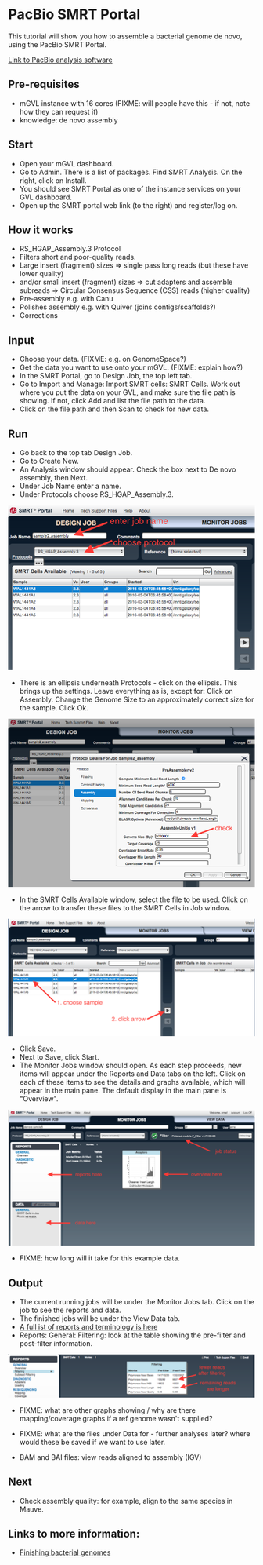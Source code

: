 # PacBio SMRT Portal

This tutorial will show you how to assemble a bacterial genome de novo, using the PacBio SMRT Portal. 

[Link to PacBio analysis software](http://www.pacb.com/products-and-services/analytical-software/smrt-analysis/)

## Pre-requisites
- mGVL instance with 16 cores (FIXME: will people have this - if not, note how they can request it)
- knowledge: de novo assembly

## Start
- Open your mGVL dashboard.
- Go to Admin. There is a list of packages. Find SMRT Analysis. On the right, click on <ss>Install</ss>.
- You should see SMRT Portal as one of the instance services on your GVL dashboard.
- Open up the SMRT portal web link (to the right) and register/log on.

## How it works
- RS_HGAP_Assembly.3 Protocol
- Filters short and poor-quality reads.
- Large insert (fragment) sizes => single pass long reads (but these have lower quality)
- and/or small insert (fragment) sizes => cut adapters and assemble subreads => Circular Consensus Sequence (CSS) reads (higher quality)
- Pre-assembly e.g. with Canu
- Polishes assembly e.g. with Quiver (joins contigs/scaffolds?)
- Corrections

## Input
- Choose your data. (FIXME: e.g. on GenomeSpace?)
- Get the data you want to use onto your mGVL. (FIXME: explain how?)
- In the SMRT Portal, go to <ss>Design Job</ss>, the top left tab.
- Go to <ss>Import and Manage: Import SMRT cells: SMRT Cells</ss>. Work out where you put the data on your GVL, and make sure the file path is showing. If not, click <ss>Add</ss> and list the file path to the data.
- Click on the file path and then <ss>Scan</ss> to check for new data.

## Run
- Go back to the top tab <ss>Design Job</ss>.
- Go to <ss>Create New</ss>.
- An <ss>Analysis</ss> window should appear. Check the box next to <ss>De novo assembly</ss>, then <ss>Next</ss>.
- Under <ss>Job Name</ss> enter a name.
- Under <ss>Protocols</ss> choose <ss>RS_HGAP_Assembly.3</ss>.

![smrt portal screenshot](/media/screenshots/smrt1.png)

- There is an ellipsis underneath <ss>Protocols</ss> - click on the ellipsis. This brings up the settings. Leave everything as is, except for: Click on <ss>Assembly</ss>. Change the <ss>Genome Size</ss> to an approximately correct size for the sample. Click <ss>Ok</ss>.  

![smrt portal screenshot](/media/screenshots/smrt2.png)

- In the <ss>SMRT Cells Available</ss> window, select the file to be used. Click on the arrow to transfer these files to the SMRT Cells in Job window.

![smrt portal screenshot](/media/screenshots/smrt3.png)

- Click <ss>Save</ss>.
- Next to <ss>Save</ss>, click <ss>Start</ss>.
- The <ss>Monitor Jobs</ss> window should open. As each step proceeds, new items will appear under the <ss>Reports</ss> and <ss>Data</ss> tabs on the left. Click on each of these items to see the details and graphs available, which will appear in the main pane. The default display in the main pane is "Overview".

![smrt portal screenshot](/media/screenshots/smrt6.png)

- FIXME: how long will it take for this example data.

## Output
- The current running jobs will be under the <ss>Monitor Jobs</ss> tab. Click on the job to see the reports and data.
- The finished jobs will be under the <ss>View Data</ss> tab.
- [A full ist of reports and terminology is here](http://files.pacb.com/software/smrtanalysis/2.3.0/doc/smrtportal/help/Webhelp/SMRT_Portal.htm)
- <ss>Reports: General: Filtering</ss>: look at the table showing the pre-filter and post-filter information.

![smrt portal screenshot](/media/screenshots/smrt5.png)

- FIXME: what are other graphs showing / why are there mapping/coverage graphs if a ref genome wasn't supplied?

- FIXME: what are the files under <ss>Data</ss> for - further analyses later? where would these be saved if we want to use later.

- BAM and BAI files: view reads aligned to assembly (IGV)

## Next

- Check assembly quality: for example, align to the same species in Mauve.

## Links to more information:
- [Finishing bacterial genomes](https://github.com/PacificBiosciences/Bioinformatics-Training/wiki/Finishing-Bacterial-Genomes)
